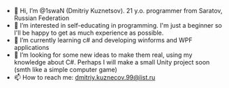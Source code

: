- 👋 Hi, I’m @1swaN (Dmitriy Kuznetsov). 21 y.o. programmer from Saratov, Russian Federation
- 👀 I’m interested in self-educating in programming. I'm just a beginner so I'll be happy to get as much experience as possible. 
- 🌱 I’m currently learning c# and developing winforms and WPF applications
- 💞️ I’m looking for some new ideas to make them real, using my knowledge about C#. Perhaps I will make a small Unity project soon (smth like a simple computer game)
- 📫 How to reach me: dmitriy.kuznecov.99@list.ru

<!---
1swaN/1swaN is a ✨ special ✨ repository because its `README.md` (this file) appears on your GitHub profile.
You can click the Preview link to take a look at your changes.
--->
